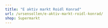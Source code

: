 ```yaml
---
title: "E aktiv markt Roidl Konrad"
url: /ursensollen/e-aktiv-markt-roidl-konrad/
shop: Supermarkt
---
```

